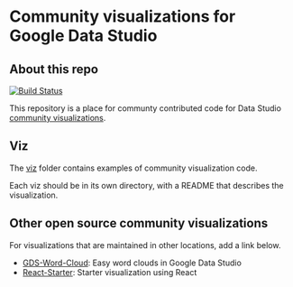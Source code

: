 # Community visualizations for Google Data Studio

## About this repo

<a href="https://travis-ci.org/googledatastudio/experimental-visualizations"><img src="https://travis-ci.org/googledatastudio/experimental-visualizations.svg?branch=master" alt="Build Status"></a>


This repository is a place for communty contributed code for Data
Studio [community visualizations].

## Viz

The [viz](./viz) folder contains examples of community visualization code.

Each viz should be in its own directory, with a README that describes the visualization.

## Other open source community visualizations

For visualizations that are maintained in other locations, add a link below.

- [GDS-Word-Cloud](https://github.com/pcperini/GDS-Word-Cloud): Easy word clouds in Google Data Studio
- [React-Starter](https://github.com/anvilinsights/data-studio-react-starter): Starter visualization using React

[community visualizations]: https://developers.google.com/datastudio/visualization
